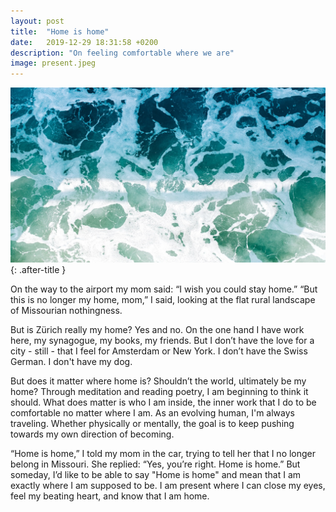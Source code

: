 ```yaml
---
layout: post
title:  "Home is home"
date:   2019-12-29 18:31:58 +0200
description: "On feeling comfortable where we are"
image: present.jpeg
---
```


![home is home photo](/assets/images/home-is-home.jpg){: .after-title }
<br/>

On the way to the airport my mom said: “I wish you could stay home.” “But this is no longer my home, mom,” I said, looking at the flat rural landscape of Missourian nothingness.

But is Zürich really my home? Yes and no. On the one hand I have work here, my synagogue, my books,  my friends. But I don’t have the love for a city - still - that I feel for Amsterdam or New York. I don’t have the Swiss German. I don't have my dog.

But does it matter where home is? Shouldn’t the world, ultimately be my home? Through meditation and reading poetry, I am beginning to think it should. What does matter is who I am inside, the inner work that I do to be comfortable no matter where I am. As an evolving human, I'm always traveling. Whether physically or mentally, the goal is to keep pushing towards my own direction of becoming.

“Home is home,” I told my mom in the car, trying to tell her that I no longer belong in Missouri. She replied: “Yes, you’re right. Home is home.” But someday, I’d like to be able to say "Home is home" and mean that I am exactly where I am supposed to be. I am present where I can close my eyes, feel my beating heart, and know that I am home.